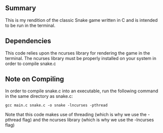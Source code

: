 ## Summary

This is my rendition of the classic Snake game written in C and is intended to be run in the terminal.

## Dependencies

This code relies upon the ncurses library for rendering the game in the terminal. The ncurses library must be properly installed on your system in order to compile snake.c

## Note on Compiling

In order to compile snake.c into an executable, run the following command in the same directory as snake.c:

    gcc main.c snake.c -o snake -lncurses -pthread
  
Note that this code makes use of threading (which is why we use the -pthread flag) and the ncurses library (which is why we use the -lncurses flag)
